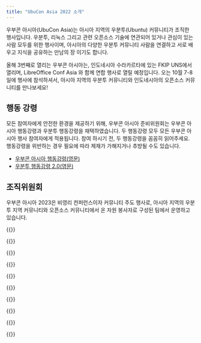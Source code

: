 ```yaml
---
title: "UbuCon Asia 2022 소개"
---
```


우부콘 아시아(UbuCon Asia)는 아시아 지역의 우분투(Ubuntu) 커뮤니티가 조직한 행사입니다. 
우분투, 리눅스 그리고 관련 오픈소스 기술에 연관되어 있거나 관심이 있는 사람 모두를 위한 행사이며, 
아시아의 다양한 우분투 커뮤니티 사람을 연결하고 서로 배우고 지식을 공유하는 만남의 장 이기도 합니다.

올해 3번째로 열리는 우부콘 아시아는, 인도네시아 수라카르타에 있는 FKIP UNS에서 열리며, LibreOffice Conf Asia 와 함께 연합 행사로 열릴 예정입니다. 오는 10월 7-8일에 행사에 참석하셔서, 아시아 지역의 우분투 커뮤니티와 인도네시아의 오픈소스 커뮤니티를 만나보세요!

## 행동 강령
모든 참여자에게 안전한 환경을 제공하기 위해, 우부콘 아시아 준비위원회는 우부콘 아시아 행동강령과 우분투 행동강령을 채택하였습니다. 두 행동강령 모두 모든 우부콘 아시아 행사 참여자에게 적용됩니다. 참여 하시기 전, 두 행동강령을 꼼꼼히 읽어주세요. 행동강령을 위반하는 경우 필요에 따라 제재가 가해지거나 추방될 수도 있습니다.
- [우부콘 아시아 행동강령(영문)](https://github.com/ubucon-asia/CodeOfConduct/blob/main/UbuconAsiaCodeOfConduct.md)
- [우분투 행동강령 2.0(영문)](https://ubuntu.com/community/code-of-conduct)

## 조직위원회
우부콘 아시아 2023은 비영리 컨퍼런스이자 커뮤니티 주도 행사로, 아시아 지역의 우분투 지역 커뮤니티와 오픈소스 커뮤니티에서 온 자원 봉사자로 구성된 팀에서 운영하고 있습니다.

{{<profile
    profile="https://avatars.githubusercontent.com/u/1916739?v=4"
    heading="Youngbin Han" bold="Ubuntu Korea Community"
    desc="Global team | General, Contents, Sponsorship and Finances" >}}

{{<profile
    profile="https://avatars.githubusercontent.com/u/405473?v=4"
    heading="Khairul Aizat Kamarudzzaman" bold="Ubuntu Malaysia"
    desc="Global team | Content, General" >}}

{{<profile
    profile="https://avatars.githubusercontent.com/u/1537173?v=4"
    heading="Masafumi Ohta" bold="Raspberry Pi Japan"
    desc="Global team | Content" >}}

{{<profile
    profile="rudra_saraswat.png"
    heading="Rudra B. Saraswat" bold="Ubuntu Unity"
    desc="Global team | Web & Video" >}}

{{<profile
    profile="syazwan.png"
    heading="Muhd Syazwan" bold="Ubuntu Malaysia"
    desc="Global team | Web & Video, General" >}}

{{<profile
    profile="https://avatars.githubusercontent.com/u/236116?v=4"
    heading="RJ Hsiao" bold=""
    desc="Global team | Content" >}}

{{<profile
    profile="ravi_bhattarai.jpg"
    heading="Ravi Bhattarai" bold="FOSS Nepal"
    desc="Global team | Content" >}}

{{<profile
    profile="https://avatars.githubusercontent.com/u/73894397?v=4"
    heading="Vincent Wong" bold=""
    desc="Global team | Marketing" >}}

{{<profile
    profile="https://avatars.githubusercontent.com/u/1897570?v=4"
    heading="Yudhi Satrio" bold=""
    desc="Local team | General" >}}

{{<profile
    profile="https://avatars.githubusercontent.com/u/8587010?v=4"
    heading="Saputro Aryulianto" bold=""
    desc="Local team | Sponsorship and Finances" >}}